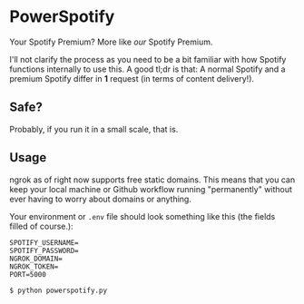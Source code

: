 # PowerSpotify

Your Spotify Premium? More like *our* Spotify Premium.

I'll not clarify the process as you need to be a bit familiar with how Spotify functions internally to use this. A good tl;dr is that: A normal Spotify and a premium Spotify differ in **1** request (in terms of content delivery!).

## Safe?

Probably, if you run it in a small scale, that is.

## Usage

ngrok as of right now supports free static domains. This means that you can keep your local machine or Github workflow running "permanently" without ever having to worry about domains or anything.

Your environment or `.env` file should look something like this (the fields filled of course.):

```
SPOTIFY_USERNAME=
SPOTIFY_PASSWORD=
NGROK_DOMAIN=
NGROK_TOKEN=
PORT=5000
```

```sh
$ python powerspotify.py
```
